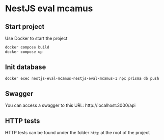 # NestJS eval mcamus

## Start project
Use Docker to start the project

```bash
docker compose build
docker compose up
```

## Init database
```bash
docker exec nestjs-eval-mcamus-nestjs-eval-mcamus-1 npx prisma db push
```

## Swagger

You can access a swagger to this URL: http://localhost:3000/api

## HTTP tests

HTTP tests can be found under the folder `http` at the root of the project